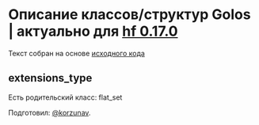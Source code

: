 # Описание классов/структур Golos | актуально для [hf 0.17.0](https://github.com/GolosChain/golos/releases/tag/v0.17.0)
Текст собран на основе [исходного кода](https://github.com/GolosChain/golos/tree/master/libraries/protocol/include/golos/protocol/base.hpp)

## extensions_type

Есть родительский класс: flat_set


Подготовил: [@korzunav](https://golos.io/@korzunav).

